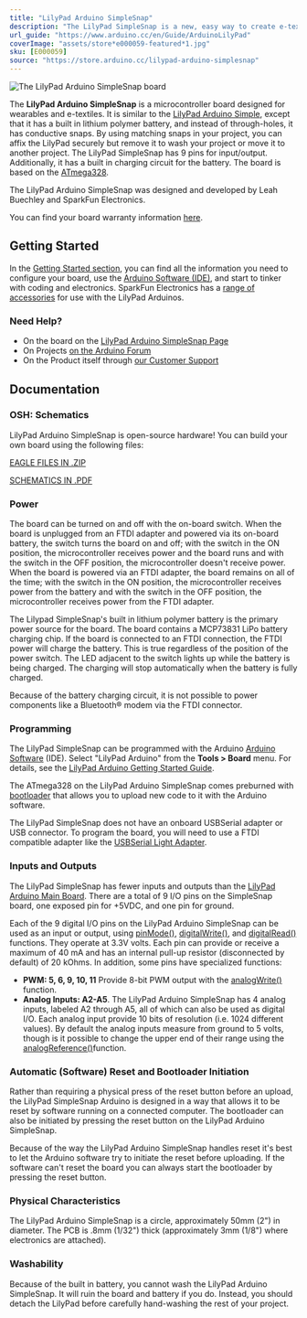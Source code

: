 ```yaml
---
title: "LilyPad Arduino SimpleSnap"
description: "The LilyPad SimpleSnap is a new, easy way to create e-textiles projects with LilyPad that are modular and can be disassembled or broken down. The SimpleSnap includes a built-in rechargeable Lithium Polymer battery and female snap connectors."
url_guide: "https://www.arduino.cc/en/Guide/ArduinoLilyPad"
coverImage: "assets/store*e000059-featured*1.jpg"
sku: [E000059]
source: "https://store.arduino.cc/lilypad-arduino-simplesnap"
---
```


![The LilyPad Arduino SimpleSnap board](./assets/store*e000059-featured*1.jpg)

The **LilyPad Arduino SimpleSnap** is a microcontroller board designed for wearables and e-textiles. It is similar to the [LilyPad Arduino Simple](https://www.arduino.cc/en/Main/ArduinoBoardLilyPadSimple), except that it has a built in lithium polymer battery, and instead of through-holes, it has conductive snaps. By using matching snaps in your project, you can affix the LilyPad securely but remove it to wash your project or move it to another project. The LilyPad SimpleSnap has 9 pins for input/output. Additionally, it has a built in charging circuit for the battery. The board is based on the [ATmega328](http://www.atmel.com/assets/Atmel-8271-8-bit-AVR-Microcontroller-ATmega48A-48PA-88A-88PA-168A-168PA-328-328P*datasheet*Complete.pdf).

The LilyPad Arduino SimpleSnap was designed and developed by Leah Buechley and SparkFun Electronics.

You can find your board warranty information [here](https://www.arduino.cc/en/Main/warranty).

## Getting Started

In the [Getting Started section](https://www.arduino.cc/en/Guide/ArduinoLilyPad), you can find all the information you need to configure your board, use the [Arduino Software (IDE)](https://www.arduino.cc/en/Main/Software), and start to tinker with coding and electronics. SparkFun Electronics has a [range of accessories](http://www.sparkfun.com/commerce/categories.php?c=135) for use with the LilyPad Arduinos.

### Need Help?

* On the board on the [LilyPad Arduino SimpleSnap Page](http://lilypadarduino.org/?p=289)
* On Projects [on the Arduino Forum](https://forum.arduino.cc/index.php?board=3.0)
* On the Product itself through [our Customer Support](https://support.arduino.cc/hc)

## Documentation

### OSH: Schematics

LilyPad Arduino SimpleSnap is open-source hardware! You can build your own board using the following files:

[EAGLE FILES IN .ZIP](http://dlnmh9ip6v2uc.cloudfront.net/datasheets/E-Textiles/Lilypad/LilyPad-SimpleSnap-v13.zip)

[SCHEMATICS IN .PDF](http://dlnmh9ip6v2uc.cloudfront.net/datasheets/E-Textiles/Lilypad/LilyPad-SimpleSnap-v13.pdf)

### Power

The board can be turned on and off with the on-board switch. When the board is unplugged from an FTDI adapter and powered via its on-board battery, the switch turns the board on and off; with the switch in the ON position, the microcontroller receives power and the board runs and with the switch in the OFF position, the microcontroller doesn't receive power. When the board is powered via an FTDI adapter, the board remains on all of the time; with the switch in the ON position, the microcontroller receives power from the battery and with the switch in the OFF position, the microcontroller receives power from the FTDI adapter.

The Lilypad SimpleSnap's built in lithium polymer battery is the primary power source for the board. The board contains a MCP73831 LiPo battery charging chip. If the board is connected to an FTDI connection, the FTDI power will charge the battery. This is true regardless of the position of the power switch. The LED adjacent to the switch lights up while the battery is being charged. The charging will stop automatically when the battery is fully charged.

Because of the battery charging circuit, it is not possible to power components like a Bluetooth® modem via the FTDI connector.

### Programming

The LilyPad SimpleSnap can be programmed with the Arduino [Arduino Software](https://www.arduino.cc/en/Main/Software) (IDE). Select "LilyPad Arduino" from the **Tools > Board** menu. For details, see the [LilyPad Arduino Getting Started Guide](https://www.arduino.cc/en/Guide/ArduinoLilyPad).

The ATmega328 on the LilyPad Arduino SimpleSnap comes preburned with [bootloader](https://www.arduino.cc/en/Hacking/Bootloader?from=Tutorial.Bootloader) that allows you to upload new code to it with the Arduino software.

The LilyPad SimpleSnap does not have an onboard USBSerial adapter or USB connector. To program the board, you will need to use a FTDI compatible adapter like the [USBSerial Light Adapter](https://docs.arduino.cc/retired/boards/arduino-usb-2-serial-micro).

### Inputs and Outputs

The LilyPad SimpleSnap has fewer inputs and outputs than the [LilyPad Arduino Main Board](https://www.arduino.cc/en/Main/ArduinoBoardLilyPad). There are a total of 9 I/O pins on the SimpleSnap board, one exposed pin for +5VDC, and one pin for ground.

Each of the 9 digital I/O pins on the LilyPad Arduino SimpleSnap can be used as an input or output, using [pinMode()](https://www.arduino.cc/reference/en/language/functions/digital-io/pinmode/), [digitalWrite()](https://www.arduino.cc/en/Reference/DigitalWrite), and [digitalRead()](https://www.arduino.cc/reference/en/language/functions/digital-io/digitalread/) functions. They operate at 3.3V volts. Each pin can provide or receive a maximum of 40 mA and has an internal pull-up resistor (disconnected by default) of 20 kOhms. In addition, some pins have specialized functions:

* **PWM: 5, 6, 9, 10, 11** Provide 8-bit PWM output with the [analogWrite()](https://www.arduino.cc/en/Reference/AnalogWrite) function.
* **Analog Inputs: A2-A5**. The LilyPad Arduino SimpleSnap has 4 analog inputs, labeled A2 through A5, all of which can also be used as digital I/O. Each analog input provide 10 bits of resolution (i.e. 1024 different values). By default the analog inputs measure from ground to 5 volts, though is it possible to change the upper end of their range using the [analogReference()](https://www.arduino.cc/reference/en/language/functions/analog-io/analogreference/)function.

### Automatic (Software) Reset and Bootloader Initiation

Rather than requiring a physical press of the reset button before an upload, the LilyPad SimpleSnap Arduino is designed in a way that allows it to be reset by software running on a connected computer. The bootloader can also be initiated by pressing the reset button on the LilyPad Arduino SimpleSnap.

Because of the way the LilyPad Arduino SimpleSnap handles reset it's best to let the Arduino software try to initiate the reset before uploading. If the software can't reset the board you can always start the bootloader by pressing the reset button.

### Physical Characteristics

The LilyPad Arduino SimpleSnap is a circle, approximately 50mm (2") in diameter. The PCB is .8mm (1/32") thick (approximately 3mm (1/8") where electronics are attached).

### Washability

Because of the built in battery, you cannot wash the LilyPad Arduino SimpleSnap. It will ruin the board and battery if you do. Instead, you should detach the LilyPad before carefully hand-washing the rest of your project.


